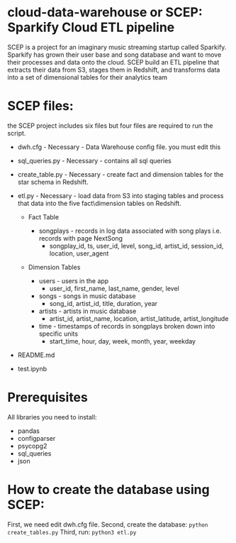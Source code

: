 # cloud-data-warehouse or SCEP: Sparkify Cloud ETL pipeline
SCEP is a project for an imaginary music streaming startup called Sparkify. Sparkify has grown their user base and song database and want to move their processes and data onto the cloud. SCEP build an ETL pipeline that extracts their data from S3, stages them in Redshift, and transforms data into a set of dimensional tables for their analytics team

# SCEP files:
the SCEP project includes six files but four files are required to run the script.
* dwh.cfg - Necessary - Data Warehouse config file. you must edit this
* sql_queries.py - Necessary - contains all sql queries
* create_table.py - Necessary - create fact and dimension tables for the star schema in Redshift.
* etl.py - Necessary - load data from S3 into staging tables and process that data into the five fact\dimension tables on Redshift. 
    * Fact Table
        * songplays - records in log data associated with song plays i.e. records with page NextSong
            * songplay_id, ts, user_id, level, song_id, artist_id, session_id, location, user_agent
    
    * Dimension Tables
        * users - users in the app
            * user_id, first_name, last_name, gender, level
        * songs - songs in music database
            * song_id, artist_id, title, duration, year
        * artists - artists in music database
            * artist_id, artist_name, location, artist_latitude, artist_longitude
        * time - timestamps of records in songplays broken down into specific units
            * start_time, hour, day, week, month, year, weekday

* README.md
* test.ipynb 

# Prerequisites
All libraries you need to install:
* pandas
* configparser
* psycopg2
* sql_queries
* json

# How to create the database using SCEP:
First, we need edit dwh.cfg file.
Second, create the database:
`python create_tables.py`
Third, run:
`python3 etl.py`
 
